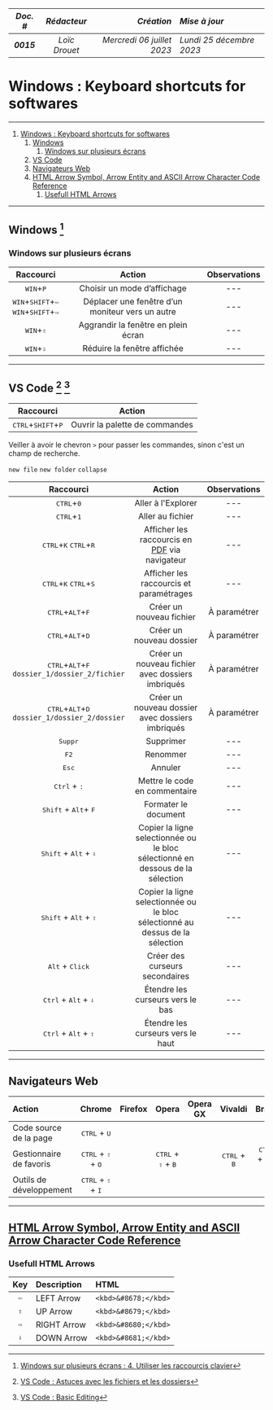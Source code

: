 |*Doc. #*|*Rédacteur*|*Création*|*Mise à jour*|
|:---:|:---:|---:|:---|
|***0015***|*Loïc Drouet*|_Mercredi 06 juillet 2023_|_Lundi 25 décembre 2023_|

# Windows : Keyboard shortcuts for softwares

---

<!-- @import "[TOC]" {cmd="toc" depthFrom=1 depthTo=6 orderedList=true} -->

<!-- code_chunk_output -->

1. [Windows : Keyboard shortcuts for softwares](#windows--keyboard-shortcuts-for-softwares)
    1. [Windows ](#windows-3)
        1. [Windows sur plusieurs écrans](#windows-sur-plusieurs-écrans)
    2. [VS Code  ](#vs-code-1-2)
    3. [Navigateurs Web](#navigateurs-web)
    4. [HTML Arrow Symbol, Arrow Entity and ASCII Arrow Character Code Reference](#html-arrow-symbol-arrow-entity-and-ascii-arrow-character-code-referencehttpswwwtoptalcomdesignershtmlarrowsarrows)
        1. [Usefull HTML Arrows](#usefull-html-arrows)

<!-- /code_chunk_output -->

---

## Windows [^3]
[^3]: [Windows sur plusieurs écrans : 4. Utiliser les raccourcis clavier](https://www.blogdumoderateur.com/astuces-windows-plusieurs-ecrans/)

### Windows sur plusieurs écrans

|Raccourci|Action|Observations|
|:---:|:---:|:---:|
|<kbd>WIN</kbd>+<kbd>P</kbd>|Choisir un mode d’affichage|---|
|<kbd>WIN</kbd>+<kbd>SHIFT</kbd>+<kbd>&#8678;</kbd><br /><kbd>WIN</kbd>+<kbd>SHIFT</kbd>+<kbd>&#8680;</kbd>|Déplacer une fenêtre d’un moniteur vers un autre|---|
|<kbd>WIN</kbd>+<kbd>&#8679;</kbd>|Aggrandir la fenêtre en plein écran|---|
|<kbd>WIN</kbd>+<kbd>&#8681;</kbd>|Réduire la fenêtre affichée|---|

---

## VS Code [^1] [^2]
[^1]: [VS Code : Astuces avec les fichiers et les dossiers](https://www.youtube.com/watch?v=NvjLXgTagck)
[^2]: [VS Code : Basic Editing](https://code.visualstudio.com/docs/editor/codebasics)

|Raccourci|Action|
|:---:|:---:|
|<kbd>CTRL</kbd>+<kbd>SHIFT</kbd>+<kbd>P</kbd>|Ouvrir la palette de commandes|

Veiller à avoir le chevron `>` pour passer les commandes, sinon c'est un champ de recherche.

`new file`
`new folder`
`collapse`

|Raccourci|Action|Observations|
|:---:|:---:|:---:|
|<kbd>CTRL</kbd>+<kbd>0</kbd>|Aller à l'Explorer|---|
|<kbd>CTRL</kbd>+<kbd>1</kbd>|Aller au fichier|---|
|<kbd>CTRL</kbd>+<kbd>K</kbd> <kbd>CTRL</kbd>+<kbd>R</kbd>|Afficher les raccourcis en [PDF](https://code.visualstudio.com/shortcuts/keyboard-shortcuts-windows.pdf) via navigateur|---|
|<kbd>CTRL</kbd>+<kbd>K</kbd> <kbd>CTRL</kbd>+<kbd>S</kbd>|Afficher les raccourcis et paramétrages|---|
|<kbd>CTRL</kbd>+<kbd>ALT</kbd>+<kbd>F</kbd>|Créer un nouveau fichier|À paramétrer|
|<kbd>CTRL</kbd>+<kbd>ALT</kbd>+<kbd>D</kbd>|Créer un nouveau dossier|À paramétrer|
|<kbd>CTRL</kbd>+<kbd>ALT</kbd>+<kbd>F</kbd><br />`dossier_1/dossier_2/fichier`|Créer un nouveau fichier avec dossiers imbriqués|À paramétrer|
|<kbd>CTRL</kbd>+<kbd>ALT</kbd>+<kbd>D</kbd><br />`dossier_1/dossier_2/dossier`|Créer un nouveau dossier avec dossiers imbriqués|À paramétrer|
|<kbd>Suppr</kbd>|Supprimer|---|
|<kbd>F2</kbd>|Renommer|---|
|<kbd>Esc</kbd>|Annuler|---|
|<kbd>Ctrl</kbd> + <kbd>:</kbd>|Mettre le code en commentaire|---|
|<kbd>Shift</kbd> + <kbd>Alt</kbd>+ <kbd>F</kbd>|Formater le document|---|
|<kbd>Shift</kbd> + <kbd>Alt</kbd> + <kbd>&#8681;</kbd>|Copier la ligne selectionnée ou le bloc sélectionné en dessous de la sélection|---|
|<kbd>Shift</kbd> + <kbd>Alt</kbd> + <kbd>&#8679;</kbd>|Copier la ligne selectionnée ou le bloc sélectionné au dessus de la sélection|---|
|<kbd>Alt</kbd> + <kbd>Click</kbd>|Créer des curseurs secondaires|---| 
|<kbd>Ctrl</kbd> + <kbd>Alt</kbd> + <kbd>&#8681;</kbd>|Étendre les curseurs vers le bas|---| 
|<kbd>Ctrl</kbd> + <kbd>Alt</kbd> + <kbd>&#8679;</kbd>|Étendre les curseurs vers le haut|---| 

---

## Navigateurs Web

|Action|Chrome|Firefox|Opera|Opera GX|Vivaldi|Brave|UR|Maxthon|Edge|
|:---|:---:|:---:|:---:|:---:|:---:|:---:|:---:|:---:|:---:|
|Code source de la page|<kbd>CTRL</kbd> + <kbd>U</kbd>|||||||||
|Gestionnaire de favoris|<kbd>CTRL</kbd> + <kbd>&#8679;</kbd> + <kbd>O</kbd>||<kbd>CTRL</kbd> + <kbd>&#8679;</kbd> + <kbd>B</kbd>||<kbd>CTRL</kbd> + <kbd>B</kbd>|<kbd>CTRL</kbd> + <kbd>&#8679;</kbd> + <kbd>O</kbd>||||
|Outils de développement|<kbd>CTRL</kbd> + <kbd>&#8679;</kbd> + <kbd>I</kbd>||||||||||

---

## [HTML Arrow Symbol, Arrow Entity and ASCII Arrow Character Code Reference](https://www.toptal.com/designers/htmlarrows/arrows/)

### Usefull HTML Arrows

|Key|Description|HTML|
|:---:|:---|:---|
|<kbd>&#8678;</kbd>|LEFT Arrow|`<kbd>&#8678;</kbd>`|
|<kbd>&#8679;</kbd>|UP Arrow|`<kbd>&#8679;</kbd>`|
|<kbd>&#8680;</kbd>|RIGHT Arrow|`<kbd>&#8680;</kbd>`|
|<kbd>&#8681;</kbd>|DOWN Arrow|`<kbd>&#8681;</kbd>`|